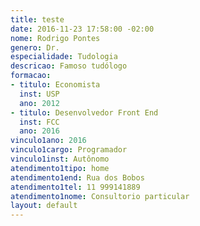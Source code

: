 ```yaml
---
title: teste
date: 2016-11-23 17:58:00 -02:00
nome: Rodrigo Pontes
genero: Dr.
especialidade: Tudologia
descricao: Famoso tudólogo
formacao:
- titulo: Economista
  inst: USP
  ano: 2012
- titulo: Desenvolvedor Front End
  inst: FCC
  ano: 2016
vinculo1ano: 2016
vinculo1cargo: Programador
vinculo1inst: Autônomo
atendimento1tipo: home
atendimento1end: Rua dos Bobos
atendimento1tel: 11 999141889
atendimento1nome: Consultorio particular
layout: default
---
```


